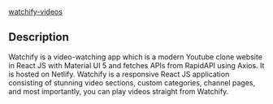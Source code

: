 [watchify-videos](https://watchify-videos.netlify.app/)
## Description

Watchify is a video-watching app which is a modern Youtube clone website in React JS with Material UI 5 and fetches APIs from RapidAPI using Axios. It is hosted on Netlify.
Watchify is a responsive React JS application consisting of stunning video sections, custom categories, channel pages, and most importantly, you can play videos straight from Watchify. 
